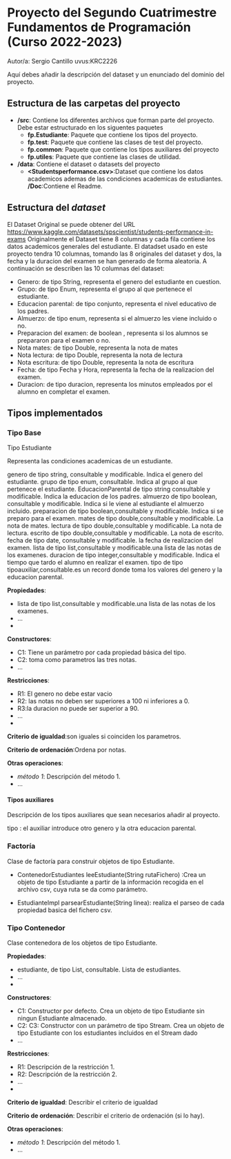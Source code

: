 # Proyecto del Segundo Cuatrimestre Fundamentos de Programación (Curso  2022-2023)
Autor/a: Sergio Cantillo   uvus:KRC2226

Aquí debes añadir la descripción del dataset y un enunciado del dominio del proyecto.


## Estructura de las carpetas del proyecto

* **/src**: Contiene los diferentes archivos que forman parte del proyecto. Debe estar estructurado en los siguentes paquetes
  * **fp.Estudiante**: Paquete que contiene los tipos del proyecto.
  * **fp.test**: Paquete que contiene las clases de test del proyecto.
  * **fp.common**: Paquete que contiene los tipos auxiliares del proyecto
  * **fp.utiles**:  Paquete que contiene las clases de utilidad. 
* **/data**: Contiene el dataset o datasets del proyecto
    * **\<Studentsperformance.csv\>**:Dataset que contiene los datos academicos ademas de las condiciones academicas de estudiantes.
  **/Doc**:Contiene el Readme.

    
## Estructura del *dataset*

El Dataset Original se puede obtener del URL https://www.kaggle.com/datasets/spscientist/students-performance-in-exams
Originalmente el Dataset tiene 8 columnas y cada fila contiene los datos academicos generales del estudiante.
El datadset usado en este proyecto tendra 10 columnas, tomando las 8 originales del dataset y dos, la fecha 
y la duracion del examen se han generado de forma aleatoria. A continuación se describen las 10 columnas del dataset:


* Genero: de tipo String, representa el genero del estudiante en cuestion.
* Grupo: de tipo Enum, representa el grupo al que pertenece el estudiante.
* Educacion parental: de tipo conjunto, representa el nivel educativo de los padres.
* Almuerzo: de tipo enum, representa si el almuerzo les viene incluido o no.
* Preparacion del examen: de boolean , representa si los alumnos se prepararon para el examen o no.
* Nota mates: de tipo Double, representa la nota de mates
* Nota lectura: de tipo Double, representa la nota de lectura
* Nota escritura: de tipo Double, representa la nota de escritura
* Fecha: de tipo Fecha y Hora, representa la fecha de la realizacion del examen.
* Duracion: de tipo duracion, representa los minutos empleados por el alumno en completar el examen.


## Tipos implementados


### Tipo Base
Tipo Estudiante

Representa las condiciones academicas de un estudiante.

genero de tipo string, consultable y modificable. Indica el genero del estudiante.
grupo de tipo enum, consultable. Indica al grupo al que pertenece el estudiante.
EducacionParental de tipo string consultable y modificable. Indica la educacion de los padres.
almuerzo de tipo boolean, consultable y modificable. Indica si le viene al estudiante el almuerzo incluido.
preparacion de tipo boolean,consultable y modificable. Indica si se preparo para el examen.
mates de tipo double,consultable y modificable. La nota de mates.
lectura de tipo double,consultable y modificable. La nota de lectura.
escrito de tipo double,consultable y modificable. La nota de escrito.
fecha de tipo date, consultable y modificable. la fecha de realizacion del examen.
lista de tipo list,consultable y modificable.una lista de las notas de los examenes.
duracion de tipo integer,consultable y modificable. Indica el tiempo que tardo el alumno en realizar el examen.
tipo de tipo tipoauxiliar,consultable.es un record donde toma los valores del genero y la educacion parental.

**Propiedades**:

- lista de tipo list,consultable y modificable.una lista de las notas de los examenes.
- ...
- 
**Constructores**: 

- C1: Tiene un parámetro por cada propiedad básica del tipo.
- C2: toma como parametros las tres notas.
- ...

**Restricciones**:
 
- R1: El genero no debe estar vacio
- R2: las notas no deben ser superiores a 100 ni inferiores a 0.
- R3:la duracion no puede ser superior a 90.
- ...
- 
**Criterio de igualdad**:son iguales si coinciden los parametros.

**Criterio de ordenación**:Ordena por notas.

**Otras operaciones**:
 
-	_método 1_: Descripción del método 1.
- ...

#### Tipos auxiliares
Descripción de los tipos auxiliares que sean necesarios añadir al proyecto.

tipo : el auxiliar introduce otro genero y la otra  educacion parental.

### Factoría
Clase de factoría para construir objetos de tipo Estudiante.

-  ContenedorEstudiantes leeEstudiante(String rutaFichero) :Crea un objeto de tipo Estudiante a partir de la información recogida en el archivo csv, cuya ruta se da como parámetro.

-	 EstudianteImpl parsearEstudiante(String linea): realiza el parseo de cada propiedad basica del fichero csv.

### Tipo Contenedor

Clase contenedora de los objetos de tipo Estudiante.

**Propiedades**:

- estudiante, de tipo List<EstudianteImpl>, consultable. Lista de estudiantes.
- ...
- 
**Constructores**: 

- C1: Constructor por defecto. Crea un objeto de tipo Estudiante sin ningun Estudiante almacenado.
- C2: C3: Constructor con un parámetro de tipo Stream<EstudianteImpl>. Crea un objeto de tipo Estudiante con los estudiantes incluidos en el Stream dado
- ...

**Restricciones**:
 
- R1: Descripción de la restricción 1.
- R2: Descripción de la restricción 2.
- ...
- 
**Criterio de igualdad**: Describir el criterio de igualdad

**Criterio de ordenación**: Describir el criterio de ordenación (si lo hay).

**Otras operaciones**:
 
-	_método 1_: Descripción del método 1.
- ...
